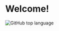 # Welcome!

![GitHub top language](https://img.shields.io/github/languages/top/badges/contentmonkey/contentmonkey.svg?style=for-the-badge)
